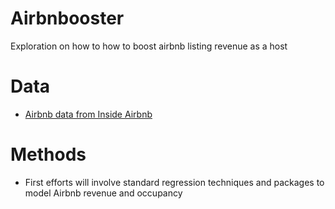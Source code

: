 # Airbnbooster
Exploration on how to how to boost airbnb listing revenue as a host

# Data
+ <a href=http://insideairbnb.com/get-the-data.html>Airbnb data from Inside Airbnb</a>

# Methods
+ First efforts will involve standard regression techniques and packages to model Airbnb revenue and occupancy
